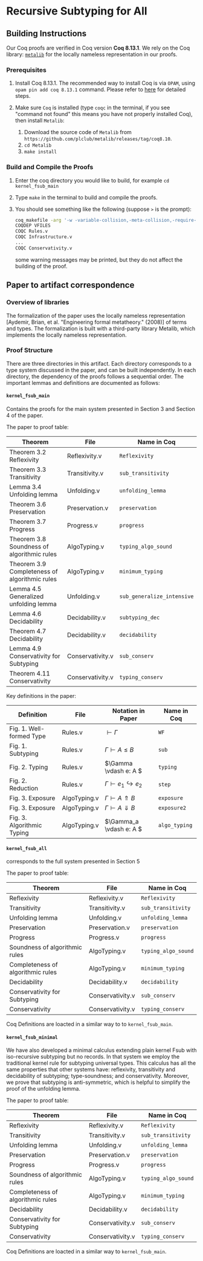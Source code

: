 # Recursive Subtyping for All


## Building Instructions



Our Coq proofs are verified in Coq version **Coq 8.13.1**. We rely on the Coq library: [`metalib`](https://github.com/plclub/metalib/releases/tag/coq8.10) for the locally nameless representation in our proofs.

### Prerequisites

1. Install Coq 8.13.1.
   The recommended way to install Coq is via `OPAM`, using `opam pin add coq 8.13.1` command. Please refer to [here](https://coq.inria.fr/opam/www/using.html) for detailed steps.

2. Make sure `Coq` is installed (type `coqc` in the terminal, if you see "command
   not found" this means you have not properly installed Coq), then install `Metalib`:
   1. Download the source code of `Metalib` from `https://github.com/plclub/metalib/releases/tag/coq8.10`.
   2. `cd Metalib`
   3. `make install`

### Build and Compile the Proofs

1. Enter the coq directory you would like to build, for example `cd kernel_fsub_main`

2. Type `make` in the terminal to build and compile the proofs.

3. You should see something like the following (suppose `>` is the prompt):
   ```sh
   coq_makefile -arg '-w -variable-collision,-meta-collision,-require-in-module' -f _CoqProject -o CoqSrc.mk
   COQDEP VFILES
   COQC Rules.v
   COQC Infrastructure.v
   ...
   COQC Conservativity.v
   ```
   some warning messages may be printed, but they do not affect the building of the proof.



## Paper to artifact correspondence


### Overview of libraries

The formalization of the paper uses the locally nameless representation [Aydemir, Brian, et al. "Engineering formal metatheory." (2008)] of terms and types. The formalization is built with a third-party library Metalib, which implements the locally nameless representation. 


### Proof Structure

There are three directories in this artifact. Each directory corresponds to a type system discussed in the paper, and can be built independently. In each directory, the dependency of the proofs follows a sequential order. The important lemmas and definitions are documented as follows:

#### `kernel_fsub_main` 

Contains the proofs for the main system presented in Section 3 and Section 4 of the paper.

The paper to proof table:

| Theorem | File | Name in Coq
| ----- | ------- | ------
| Theorem 3.2 Reflexivity | Reflexivity.v | `Reflexivity` |
| Theorem 3.3 Transitivity | Transitivity.v | `sub_transitivity` | 
| Lemma 3.4 Unfolding lemma | Unfolding.v | `unfolding_lemma` |
| Theorem 3.6 Preservation | Preservation.v | `preservation` |
| Theorem 3.7 Progress | Progress.v | `progress` |
| Theorem 3.8 Soundness of algorithmic rules | AlgoTyping.v | `typing_algo_sound` |
| Theorem 3.9 Completeness of algorithmic rules | AlgoTyping.v | `minimum_typing` |
| Lemma 4.5 Generalized unfolding lemma | Unfolding.v | `sub_generalize_intensive` |
| Lemma 4.6 Decidability | Decidability.v | `subtyping_dec` |
| Theorem 4.7 Decidability | Decidability.v | `decidability` |
| Lemma 4.9 Conservativity for Subtyping | Conservativity.v | `sub_conserv` |
| Theorem 4.11 Conservativity | Conservativity.v | `typing_conserv` |


Key definitions in the paper:

| Definition | File | Notation in Paper | Name in Coq
| ----- | ------- | ------ | ------
| Fig. 1. Well-formed Type | Rules.v | $\vdash \Gamma$ | `WF` |
| Fig. 1. Subtyping | Rules.v | $\Gamma \vdash A \le B$ | `sub` |
| Fig. 2. Typing | Rules.v | $\Gamma \vdash e: A $ | `typing` |
| Fig. 2. Reduction | Rules.v | $\Gamma \vdash e_1 \hookrightarrow e_2$ | `step` |
| Fig. 3. Exposure | AlgoTyping.v | $\Gamma \vdash A \Uparrow B$  | `exposure` |
| Fig. 3. Exposure | AlgoTyping.v | $\Gamma \vdash A \Downarrow B$ | `exposure2` |
| Fig. 3. Algorithmic Typing | AlgoTyping.v | $\Gamma_a \vdash e: A $ | `algo_typing` |


#### `kernel_fsub_all`

corresponds to the full system presented in Section 5


The paper to proof table:

| Theorem | File | Name in Coq
| ----- | ------- | ------
| Reflexivity | Reflexivity.v | `Reflexivity` |
| Transitivity | Transitivity.v | `sub_transitivity` | 
| Unfolding lemma | Unfolding.v | `unfolding_lemma` |
| Preservation | Preservation.v | `preservation` |
| Progress | Progress.v | `progress` |
| Soundness of algorithmic rules | AlgoTyping.v | `typing_algo_sound` |
| Completeness of algorithmic rules | AlgoTyping.v | `minimum_typing` |
| Decidability | Decidability.v | `decidability` |
| Conservativity for Subtyping | Conservativity.v | `sub_conserv` |
| Conservativity | Conservativity.v | `typing_conserv` |

Coq Definitions are loacted in a similar way to to `kernel_fsub_main`.


#### `kernel_fsub_minimal` 

We have also developed a minimal calculus extending plain kernel Fsub with iso-recursive subtyping but no records. In that system we employ the traditional kernel rule for subtyping universal types. This calculus has all the same properties that other systems have: reflexivity, transitivity and decidability of subtyping; type-soundness; and conservativity. Moreover, we prove that subtyping is anti-symmetric, which is helpful to simplify the proof of the unfolding lemma.

The paper to proof table:

| Theorem | File | Name in Coq
| ----- | ------- | ------
| Reflexivity | Reflexivity.v | `Reflexivity` |
| Transitivity | Transitivity.v | `sub_transitivity` | 
| Unfolding lemma | Unfolding.v | `unfolding_lemma` |
| Preservation | Preservation.v | `preservation` |
| Progress | Progress.v | `progress` |
| Soundness of algorithmic rules | AlgoTyping.v | `typing_algo_sound` |
| Completeness of algorithmic rules | AlgoTyping.v | `minimum_typing` |
| Decidability | Decidability.v | `decidability` |
| Conservativity for Subtyping | Conservativity.v | `sub_conserv` |
| Conservativity | Conservativity.v | `typing_conserv` |

Coq Definitions are loacted in a similar way to `kernel_fsub_main`.